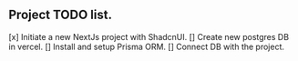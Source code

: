 ## Project TODO list.

[x] Initiate a new NextJs project with ShadcnUI.
[] Create new postgres DB in vercel.
[] Install and setup Prisma ORM.
[] Connect DB with the project.
